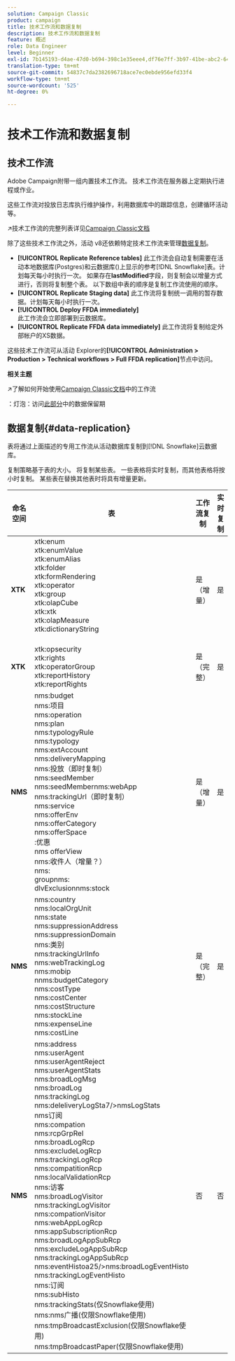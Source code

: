 ```yaml
---
solution: Campaign Classic
product: campaign
title: 技术工作流和数据复制
description: 技术工作流和数据复制
feature: 概述
role: Data Engineer
level: Beginner
exl-id: 7b145193-d4ae-47d0-b694-398c1e35eee4,df76e7ff-3b97-41be-abc2-640748680ff3
translation-type: tm+mt
source-git-commit: 54837c7da2382696718ace7ec0ebde956efd33f4
workflow-type: tm+mt
source-wordcount: '525'
ht-degree: 0%

---
```


# 技术工作流和数据复制

## 技术工作流

Adobe Campaign附带一组内置技术工作流。 技术工作流在服务器上定期执行进程或作业。

这些工作流对投放日志库执行维护操作，利用数据库中的跟踪信息，创建循环活动等。

:arrow_upper_right:技术工作流的完整列表详见[Campaign Classic文档](https://experienceleague.adobe.com/docs/campaign-classic/using/automating-with-workflows/advanced-management/about-technical-workflows.html?lang=en#overview)

除了这些技术工作流之外，活动 v8还依赖特定技术工作流来管理[数据复制](#data-replication)。

* **[!UICONTROL Replicate Reference tables]**
此工作流会自动复制需要在活动本地数据库(Postgres)和云数据库()上显示的参考[!DNL Snowflake]表。计划每天每小时执行一次。 如果存在&#x200B;**lastModified**&#x200B;字段，则复制会以增量方式进行，否则将复制整个表。 以下数组中表的顺序是复制工作流使用的顺序。
* **[!UICONTROL Replicate Staging data]**
此工作流将复制统一调用的暂存数据。计划每天每小时执行一次。
* **[!UICONTROL Deploy FFDA immediately]**\
   此工作流会立即部署到云数据库。
* **[!UICONTROL Replicate FFDA data immediately]**
此工作流将复制给定外部帐户的XS数据。

这些技术工作流可从活动 Explorer的&#x200B;**[!UICONTROL Administration > Production > Technical workflows > Full FFDA replication]**&#x200B;节点中访问。


**相关主题**

:arrow_upper_right:了解如何开始使用[Campaign Classic文档](https://experienceleague.adobe.com/docs/campaign-classic/using/automating-with-workflows/introduction/about-workflows.html?lang=en#automating-with-workflows)中的工作流

：灯泡：访问[此部分](../dev/datamodel-best-practices.md#data-retention)中的数据保留期


## 数据复制{#data-replication}

表将通过上面描述的专用工作流从活动数据库复制到[!DNL Snowflake]云数据库。

复制策略基于表的大小。 将复制某些表。 一些表格将实时复制，而其他表格将按小时复制。 某些表在替换其他表时将具有增量更新。

| 命名空间 | 表 | 工作流复制 | 实时复制 |
| --------- | ---------------------------------------------------------------------------------------------------------------------------------------------------------------------------------------------------------------------------------------------------------------------------------------------------------------------------------------------------------------------------------------------------------------------------------------------------------------------------------------------------------------------------------------------------------------------------------------------------------------------------------------------------------------------------------------------------------------------------------------------------------------------------------------------------------------------------------------------------------------- | -------------------- | --------------------- |
| **XTK** | xtk:enum<br>xtk:enumValue<br>xtk:enumAlias<br>xtk:folder<br>xtk:formRendering<br>xtk:operator<br>xtk:group<br>xtk:olapCube<br>xtk:xtk<br>xtk:olapMeasure<br>xtk:dictionaryString<br><br> | 是（增量） | 是 |
| **XTK** | xtk:opsecurity<br>xtk:rights<br>xtk:operatorGroup<br>xtk:reportHistory<br>xtk:reportRights | 是（完整） | 是 |
| **NMS** | nms:budget<br>nms:项目<br>nms:operation<br>nms:plan<br>nms:typologyRule<br>nms:typology<br>nms:extAccount<br>nms:deliveryMapping<br>nms:投放（即时复制）<br>nms:seedMember<br>nms:seedMembernms:webApp<br>nms:trackingUrl（即时复制）<br>nms:service<br>nms:offerEnv<br>nms:offerCategory<br>nms:offerSpace<br>:优惠<br>nms offerView<br>nms:收件人（增量？）<br>nms:<br>groupnms:<br>dlvExclusionnms:stock | 是（增量） | 是 |
| **NMS** | nms:country<br>nms:localOrgUnit<br>nms:state<br>nms:suppressionAddress<br>nms:suppressionDomain<br>nms:类别<br>nms:trackingUrlInfo<br>nms:webTrackingLog<br>nms:mobip<br>nnms:budgetCategory<br>nms:costType<br>nms:costCenter<br>nms:costStructure<br>nms:stockLine<br>nms:expenseLine<br>nms:costLine | 是（完整） | 是 |
| **NMS** | nms:address<br>nms:userAgent<br>nms:userAgentReject<br>nms:userAgentStats<br>nms:broadLogMsg<br>nms:broadLog<br>nms:trackingLog<br>nms:deleliveryLogSta7/>nmsLogStats<br>nms订阅<br>nms:compation<br>nms:rcpGrpRel<br>nms:broadLogRcp<br>nms:excludeLogRcp<br>nms:trackingLogRcp<br>nms:compatitionRcp<br>nms:localValidationRcp<br>nms:访客<br>nms:broadLogVisitor<br>nms:trackingLogVisitor<br>nms:compationVisitor<br>nms:webAppLogRcp<br>nms:appSubscriptionRcp<br>nms:broadLogAppSubRcp<br>nms:excludeLogAppSubRcp<br>nms:trackingLogAppSubRcp<br>nms:eventHistoa25/>nms:broadLogEventHisto<br>nms:trackingLogEventHisto<br>nms:订阅<br>nms:subHisto<br>nms:trackingStats(仅Snowflake使用)<br>nms:nms广播(仅限Snowflake使用)<br>nms:tmpBroadcastExclusion(仅限Snowflake使用)<br>nms:tmpBroadcastPaper(仅限Snowflake使用)<br> | 否 | 否 |

